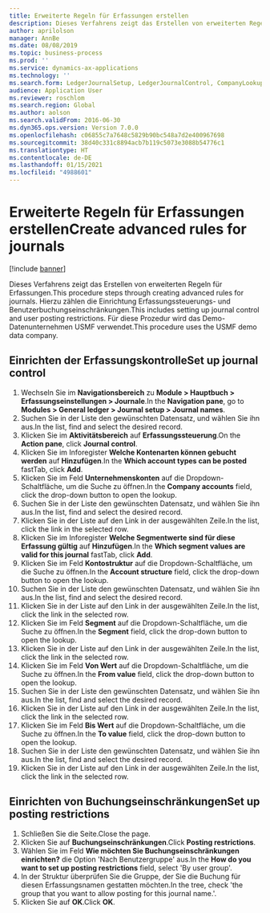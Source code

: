 ```yaml
---
title: Erweiterte Regeln für Erfassungen erstellen
description: Dieses Verfahrens zeigt das Erstellen von erweiterten Regeln für Erfassungen.
author: aprilolson
manager: AnnBe
ms.date: 08/08/2019
ms.topic: business-process
ms.prod: ''
ms.service: dynamics-ax-applications
ms.technology: ''
ms.search.form: LedgerJournalSetup, LedgerJournalControl, CompanyLookup, LedgerJournalPostControl
audience: Application User
ms.reviewer: roschlom
ms.search.region: Global
ms.author: aolson
ms.search.validFrom: 2016-06-30
ms.dyn365.ops.version: Version 7.0.0
ms.openlocfilehash: c06855c7a7648c5829b90bc548a7d2e400967698
ms.sourcegitcommit: 38d40c331c8894acb7b119c5073e3088b54776c1
ms.translationtype: HT
ms.contentlocale: de-DE
ms.lasthandoff: 01/15/2021
ms.locfileid: "4988601"
---
```

# <a name="create-advanced-rules-for-journals"></a><span data-ttu-id="dcf2a-103">Erweiterte Regeln für Erfassungen erstellen</span><span class="sxs-lookup"><span data-stu-id="dcf2a-103">Create advanced rules for journals</span></span>

[!include [banner](../../includes/banner.md)]

<span data-ttu-id="dcf2a-104">Dieses Verfahrens zeigt das Erstellen von erweiterten Regeln für Erfassungen.</span><span class="sxs-lookup"><span data-stu-id="dcf2a-104">This procedure steps through creating advanced rules for journals.</span></span> <span data-ttu-id="dcf2a-105">Hierzu zählen die Einrichtung Erfassungssteuerungs- und Benutzerbuchungseinschränkungen.</span><span class="sxs-lookup"><span data-stu-id="dcf2a-105">This includes setting up journal control and user posting restrictions.</span></span> <span data-ttu-id="dcf2a-106">Für diese Prozedur wird das Demo-Datenunternehmen USMF verwendet.</span><span class="sxs-lookup"><span data-stu-id="dcf2a-106">This procedure uses the USMF demo data company.</span></span>


## <a name="set-up-journal-control"></a><span data-ttu-id="dcf2a-107">Einrichten der Erfassungskontrolle</span><span class="sxs-lookup"><span data-stu-id="dcf2a-107">Set up journal control</span></span>
1. <span data-ttu-id="dcf2a-108">Wechseln Sie im **Navigationsbereich** zu **Module > Hauptbuch > Erfassungseinstellungen > Journale**.</span><span class="sxs-lookup"><span data-stu-id="dcf2a-108">In the **Navigation pane**, go to **Modules > General ledger > Journal setup > Journal names**.</span></span>
2. <span data-ttu-id="dcf2a-109">Suchen Sie in der Liste den gewünschten Datensatz, und wählen Sie ihn aus.</span><span class="sxs-lookup"><span data-stu-id="dcf2a-109">In the list, find and select the desired record.</span></span>
3. <span data-ttu-id="dcf2a-110">Klicken Sie im **Aktivitätsbereich** auf **Erfassungssteuerung**.</span><span class="sxs-lookup"><span data-stu-id="dcf2a-110">On the **Action pane**, click **Journal control**.</span></span>
4. <span data-ttu-id="dcf2a-111">Klicken Sie im Inforegister **Welche Kontenarten können gebucht werden** auf **Hinzufügen**.</span><span class="sxs-lookup"><span data-stu-id="dcf2a-111">In the **Which account types can be posted** fastTab, click **Add**.</span></span>
5. <span data-ttu-id="dcf2a-112">Klicken Sie im Feld **Unternehmenskonten** auf die Dropdown-Schaltfläche, um die Suche zu öffnen.</span><span class="sxs-lookup"><span data-stu-id="dcf2a-112">In the **Company accounts** field, click the drop-down button to open the lookup.</span></span>
6. <span data-ttu-id="dcf2a-113">Suchen Sie in der Liste den gewünschten Datensatz, und wählen Sie ihn aus.</span><span class="sxs-lookup"><span data-stu-id="dcf2a-113">In the list, find and select the desired record.</span></span>
7. <span data-ttu-id="dcf2a-114">Klicken Sie in der Liste auf den Link in der ausgewählten Zeile.</span><span class="sxs-lookup"><span data-stu-id="dcf2a-114">In the list, click the link in the selected row.</span></span>
8. <span data-ttu-id="dcf2a-115">Klicken Sie im Inforegister **Welche Segmentwerte sind für diese Erfassung gültig** auf **Hinzufügen**.</span><span class="sxs-lookup"><span data-stu-id="dcf2a-115">In the **Which segment values are valid for this journal** fastTab, click **Add**.</span></span>
9. <span data-ttu-id="dcf2a-116">Klicken Sie im Feld **Kontostruktur** auf die Dropdown-Schaltfläche, um die Suche zu öffnen.</span><span class="sxs-lookup"><span data-stu-id="dcf2a-116">In the **Account structure** field, click the drop-down button to open the lookup.</span></span>
10. <span data-ttu-id="dcf2a-117">Suchen Sie in der Liste den gewünschten Datensatz, und wählen Sie ihn aus.</span><span class="sxs-lookup"><span data-stu-id="dcf2a-117">In the list, find and select the desired record.</span></span>
11. <span data-ttu-id="dcf2a-118">Klicken Sie in der Liste auf den Link in der ausgewählten Zeile.</span><span class="sxs-lookup"><span data-stu-id="dcf2a-118">In the list, click the link in the selected row.</span></span>
12. <span data-ttu-id="dcf2a-119">Klicken Sie im Feld **Segment** auf die Dropdown-Schaltfläche, um die Suche zu öffnen.</span><span class="sxs-lookup"><span data-stu-id="dcf2a-119">In the **Segment** field, click the drop-down button to open the lookup.</span></span>
13. <span data-ttu-id="dcf2a-120">Klicken Sie in der Liste auf den Link in der ausgewählten Zeile.</span><span class="sxs-lookup"><span data-stu-id="dcf2a-120">In the list, click the link in the selected row.</span></span>
14. <span data-ttu-id="dcf2a-121">Klicken Sie im Feld **Von Wert** auf die Dropdown-Schaltfläche, um die Suche zu öffnen.</span><span class="sxs-lookup"><span data-stu-id="dcf2a-121">In the **From value** field, click the drop-down button to open the lookup.</span></span>
15. <span data-ttu-id="dcf2a-122">Suchen Sie in der Liste den gewünschten Datensatz, und wählen Sie ihn aus.</span><span class="sxs-lookup"><span data-stu-id="dcf2a-122">In the list, find and select the desired record.</span></span>
16. <span data-ttu-id="dcf2a-123">Klicken Sie in der Liste auf den Link in der ausgewählten Zeile.</span><span class="sxs-lookup"><span data-stu-id="dcf2a-123">In the list, click the link in the selected row.</span></span>
17. <span data-ttu-id="dcf2a-124">Klicken Sie im Feld **Bis Wert** auf die Dropdown-Schaltfläche, um die Suche zu öffnen.</span><span class="sxs-lookup"><span data-stu-id="dcf2a-124">In the **To value** field, click the drop-down button to open the lookup.</span></span>
18. <span data-ttu-id="dcf2a-125">Suchen Sie in der Liste den gewünschten Datensatz, und wählen Sie ihn aus.</span><span class="sxs-lookup"><span data-stu-id="dcf2a-125">In the list, find and select the desired record.</span></span>
19. <span data-ttu-id="dcf2a-126">Klicken Sie in der Liste auf den Link in der ausgewählten Zeile.</span><span class="sxs-lookup"><span data-stu-id="dcf2a-126">In the list, click the link in the selected row.</span></span>

## <a name="set-up-posting-restrictions"></a><span data-ttu-id="dcf2a-127">Einrichten von Buchungseinschränkungen</span><span class="sxs-lookup"><span data-stu-id="dcf2a-127">Set up posting restrictions</span></span>
1. <span data-ttu-id="dcf2a-128">Schließen Sie die Seite.</span><span class="sxs-lookup"><span data-stu-id="dcf2a-128">Close the page.</span></span>
2. <span data-ttu-id="dcf2a-129">Klicken Sie auf **Buchungseinschränkungen**.</span><span class="sxs-lookup"><span data-stu-id="dcf2a-129">Click **Posting restrictions**.</span></span>
3. <span data-ttu-id="dcf2a-130">Wählen Sie im Feld **Wie möchten Sie Buchungseinschränkungen einrichten?** die Option 'Nach Benutzergruppe' aus.</span><span class="sxs-lookup"><span data-stu-id="dcf2a-130">In the **How do you want to set up posting restrictions** field, select 'By user group'.</span></span>
4. <span data-ttu-id="dcf2a-131">In der Struktur überprüfen Sie die Gruppe, der Sie die Buchung für diesen Erfassungsnamen gestatten möchten.</span><span class="sxs-lookup"><span data-stu-id="dcf2a-131">In the tree, check 'the group that you want to allow posting for this journal name.'.</span></span>
5. <span data-ttu-id="dcf2a-132">Klicken Sie auf **OK**.</span><span class="sxs-lookup"><span data-stu-id="dcf2a-132">Click **OK**.</span></span>

